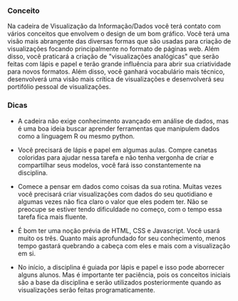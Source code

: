 ### Conceito

Na cadeira de Visualização da Informação/Dados você terá contato com
vários conceitos que envolvem o design de um bom gráfico. Você terá
uma visão mais abrangente das diversas formas que são usadas para criação
de visualizações focando principalmente no formato de páginas web. Além
disso, você praticará a criação de "visualizações analógicas" que serão
feitas com lápis e papel e terão grande influência para abrir sua criatividade
para novos formatos. Além disso, você ganhará vocabulário mais técnico, desenvolverá
uma visão mais crítica de visualizações e desenvolverá seu portifólio pessoal de
visualizações.

### Dicas

- A cadeira não exige conhecimento avançado em análise de dados, mas é uma boa ideia
buscar aprender ferramentas que manipulem dados como a linguagem R ou mesmo python.

- Você precisará de lápis e papel em algumas aulas. Compre canetas coloridas para
ajudar nessa tarefa e não tenha vergonha de criar e compartilhar seus modelos, você
fará isso constantemente na disciplina.

- Comece a pensar em dados como coisas da sua rotina. Muitas vezes você precisará
criar visualizações com dados do seu quotidiano e algumas vezes não fica claro o
valor que eles podem ter. Não se preocupe se estiver tendo dificuldade no começo,
com o tempo essa tarefa fica mais fluente.

- É bom ter uma noção prévia de HTML, CSS e Javascript. Você usará muito os três. 
Quanto mais aprofundado for seu conhecimento, menos tempo gastará quebrando a cabeça
com eles e mais com a visualização em si.

- No início, a disciplina é guiada por lápis e papel e isso pode aborrecer alguns
alunos. Mas é importante ter paciência, pois os conceitos iniciais são a base da
disciplina e serão utilizados posteriormente quando as visualizações serão feitas
programaticamente.
